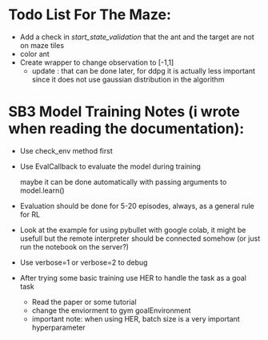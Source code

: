 # Todo List For The Maze:
* Add a check in *start_state_validation* that the ant and the target are not on maze tiles
* color ant
* Create wrapper to change observation to [-1,1] 
  * update : that can be done later, for ddpg it is actually less important since it does not use gaussian distribution in the algorithm

# SB3 Model Training Notes (i wrote when reading the documentation):
* Use check_env method first

* Use EvalCallback to evaluate the model during training
  
  maybe it can be done automatically with passing arguments to model.learn() 
* Evaluation should be done for 5-20 episodes, always, as a general rule for RL
  
* Look at the example for using pybullet with google colab, it might be usefull but the remote
interpreter should be connected somehow (or just run the notebook on the server?)
  
* Use verbose=1 or verbose=2 to debug

* After trying some basic training use HER to handle the task as a goal task
    * Read the paper or some tutorial
    * change the enviorment to gym goalEnvironment
    * important note: when using HER, batch size is a very important hyperparameter
    